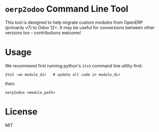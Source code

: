 # `oerp2odoo` Command Line Tool

This tool is designed to help migrate custom modules from OpenERP (primarily v7)
to Odoo 12+. It may be useful for conversions between other versions too -
contributions welcome!

# Usage

We recommend first running python's `2to3` command line utility first:

```
2to3 -wn module_dir   # update all code in module_dir
```

then:

```
oerp2odoo <module_path>
```

# License

MIT